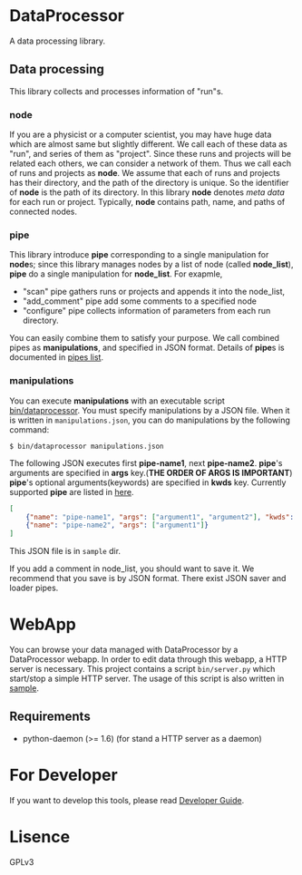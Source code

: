 DataProcessor
=============

A data processing library.

Data processing
-----
This library collects and processes information of "run"s.

### node
If you are a physicist or a computer scientist,
you may have huge data which are almost same but slightly different.
We call each of these data as "run",
and series of them as "project".
Since these runs and projects will be related each others,
we can consider a network of them.
Thus we call each of runs and projects as **node**.
We assume that each of runs and projects has their directory,
and the path of the directory is unique.
So the identifier of **node** is the path of its directory.
In this library **node** denotes *meta data* for each run or project.
Typically, **node** contains path, name, and paths of connected nodes.

### pipe
This library introduce **pipe** corresponding to a single manipulation for **node**s;
since this library manages nodes by a list of node (called **node_list**),
**pipe** do a single manipulation for **node_list**.
For exapmle, 

- "scan" pipe gathers runs or projects and appends it into the node_list,
- "add_comment" pipe add some comments to a specified node
- "configure" pipe collects information of parameters from each run directory.

You can easily combine them to satisfy your purpose.
We call combined pipes as **manipulations**, and specified in JSON format.
Details of **pipe**s is documented in [pipes list](doc/pipe.md).


### manipulations
You can execute **manipulations** with an executable script [bin/dataprocessor](sample/README.md#dataprocessor).
You must specify manipulations by a JSON file.
When it is written in `manipulations.json`, you can do manipulations by the following command:

    $ bin/dataprocessor manipulations.json

The following JSON executes first **pipe-name1**, next **pipe-name2**.
**pipe**'s arguments are specified in **args** key.(**THE ORDER OF ARGS IS IMPORTANT**)
**pipe**'s optional arguments(keywords) are specified in **kwds** key.
Currently supported **pipe** are listed in [here](doc/pipes.md).

```json
[
    {"name": "pipe-name1", "args": ["argument1", "argument2"], "kwds": {"keywords1": "some-value"}},
    {"name": "pipe-name2", "args": ["argument1"]}
]
```
This JSON file is in `sample` dir.

If you add a comment in node_list, you should want to save it.
We recommend that you save is by JSON format.
There exist JSON saver and loader pipes.

WebApp
======
You can browse your data managed with DataProcessor by a DataProcessor webapp.
In order to edit data through this webapp, a HTTP server is necessary.
This project contains a script `bin/server.py` which start/stop a simple HTTP server.
The usage of this script is also written in [sample](sample/README.md "Sample Usage for WebApp").

Requirements
------------

- python-daemon (>= 1.6) (for stand a HTTP server as a daemon)


For Developer
=============

If you want to develop this tools, please read [Developer Guide](doc/developer.md "Developer Guide").

Lisence
==========
GPLv3
